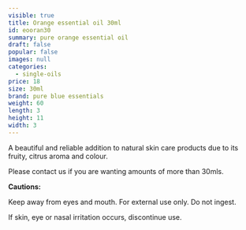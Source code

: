 ```yaml
---
visible: true
title: Orange essential oil 30ml
id: eooran30
summary: pure orange essential oil
draft: false
popular: false
images: null
categories:
  - single-oils
price: 18
size: 30ml
brand: pure blue essentials
weight: 60
length: 3
height: 11
width: 3
---
```

A beautiful and reliable addition to natural skin care products due to its fruity, citrus aroma and colour.

Please contact us if you are wanting amounts of more than 30mls.

**Cautions:**

Keep away from eyes and mouth. For external use only. Do not ingest.

If skin, eye or nasal irritation occurs, discontinue use.

